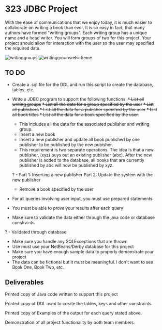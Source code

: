 # 323 JDBC Project
With the ease of communications that we enjoy today, it is much easier to collaborate on writing a book than ever. It is so easy in fact, that many authors have formed "writing groups". Each writing group has a unique name and a head writer.
You will form groups of two for this project. Your project should allow for interaction with the user so the user may specified the required data.

![writinggroups](https://user-images.githubusercontent.com/9468502/31323112-6ba71a90-ac57-11e7-94bf-13a164811bb7.jpg)
![writinggroupsrelscheme](https://user-images.githubusercontent.com/9468502/31323131-f0509fd2-ac57-11e7-806c-951996946aa6.jpg)

## TO DO
* Create a .sql file for the DDL and run this script to create the database, tables, etc.
* Write a JDBC program to support the following functions:
  ~~* List all writing groups~~
  ~~* List all the data for a group specified by the user~~
  ~~* List all publishers~~
  ~~* List all the data for a pubisher specified by the user~~
  ~~* List all book titles~~
  ~~* List all the data for a book specified by the user.~~
  * This includes all the data for the associated publisher and writing group.
  * Insert a new book
  * Insert a new publisher and update all book published by one publisher to be published by the new pubisher.
  * This requirement is two separate operations. The idea is that a new publisher, (xyz) buys out an existing publisher (abc). After the new publisher is added to the database, all books that are currently published by abc will now be published by xyz. 
  
   ? - Part 1: Inserting a new publisher
       Part 2: Update the system with the new publisher
  * Remove a book specified by the user
* For all queries involving user input, you must use prepared statements
* You must be able to prove your results after each query
* Make sure to validate the data either through the java code or database constraints

? - Validated through database
* Make sure you handle any SQLExceptions that are thrown
* Use must use your NetBeans/Derby database for this project
* Make sure you have enough sample data to properly demonstrate your project
* The data can be fictional but it must be meaningful. I don't want to see Book One, Book Two, etc.

## Deliverables

Printed copy of Java code written to support this project

Printed copy of DDL used to create the tables, keys and other constraints

Printed copy of Examples of the output for each query stated above.

Demonstration of all project functionality by both team members.
